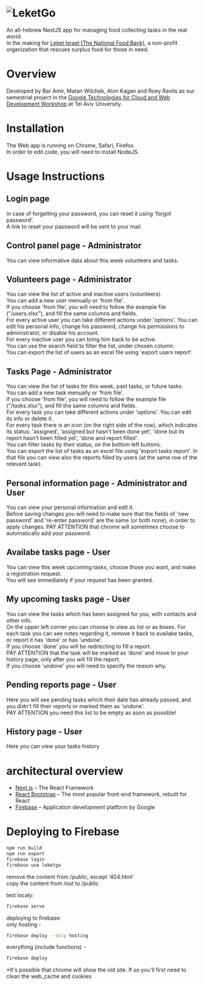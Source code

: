 # ![LeketGo](https://firebasestorage.googleapis.com/v0/b/leketgo.appspot.com/o/Asset%202%401.5x.png?alt=media&token=a4303fbe-414a-433c-a3ef-8ff573efb6b4)

An all-hebrew NextJS app for managing food collecting tasks in the real world.<br>
In the making for [Leket Israel (The National Food Bank)](https://www.leket.org/en/), a non-profit organization that rescues surplus food for those in need.

# Overview

Developed by Bar Amir, Matan Wilchek, Alon Kagan and Roey Ravits as our semestrial project in the [Google Technologies for Cloud and Web Development Workshop](https://sites.google.com/site/cloudweb18b/) at Tel Aviv University.

# Installation

The Web app is running on Chrome, Safari, Firefox. <br>
In order to edit code, you will need to install NodeJS.

# Usage Instructions

## Login page

In case of forgetting your password, you can reset it using 'forgot password'.<br>
A link to reset your password will be sent to your mail.

## Control panel page - Administrator

You can view informative data about this week volunteers and tasks.

## Volunteers page - Administrator

You can view the list of active and inactive users (volunteers).<br>
You can add a new user menually or 'from file'.<br>
If you choose 'from file', you will need to follow the example file ("/users.xlsx"), and fill the same columns and fields.<br>
For every active user you can take different actions under 'options'. You can edit his personal info, change his password, change his permissions to administrator, or disable his account.<br>
For every inactive user you can bring him back to be active.<br>
You can use the search field to filter the list, under chosen column. <br>
You can export the list of users as an excel file using 'export users report'.

## Tasks Page - Administrator

You can view the list of tasks for this week, past tasks, or future tasks.<br>
You can add a new task menually or 'from file'.<br>
If you choose 'from file', you will need to follow the example file ("/tasks.xlsx"), and fill the same columns and fields.<br>
For every task you can take different actions under 'options'. You can edit its info or delete it.<br>
For every task there is an icon (on the right side of the row), which indicates its status: 'assigned', 'assigned but hasn't been done yet', 'done but its report hasn't been filled yet', 'done and report filled'. <br>
You can filter tasks by their status, on the bottom left buttons. <br>
You can export the list of tasks as an excel file using 'export tasks report'. In that file you can view also the reports filled by users (at the same row of the relevant task).

## Personal information page - Administrator and User

You can view your personal information and edit it. <br>
Before saving changes you will need to make sure that the fields of 'new password' and 're-enter password' are the same (or both none), in order to apply changes. PAY ATTENTION that chrome will sometimes choose to automatically add your password. <br>

## Availabe tasks page - User 

You can view this week upcoming tasks, choose those you want, and make a registration request.<br>
You will see immediately if your request has been granted.

## My upcoming tasks page - User

You can view the tasks which has been assigned for you, with contacts and other info. <br> 
On the upper left corner you can choose to view as list or as boxes.
For each task you can see notes regarding it, remove it back to availabe tasks, or report it has 'done' or has 'undone'.<br>
If you choose 'done' you will be redirecting to fill a report. <br> 
PAY ATTENTION that the task will be marked as 'done' and move to your history page, only after you will fill the report. <br>
If you choose 'undone' you will need to specify the reason why. <br>

## Pending reports page - User

Here you will see pending tasks which their date has already passed, and you didn't fill their reports or marked them as 'undone'. <br>
PAY ATTENTION you need this list to be empty as soon as possible!

## History page - User

Here you can view your tasks history

# architectural overview

* [Next.js](https://github.com/zeit/next.js) – The React Framework
* [React Bootstrap](https://github.com/react-bootstrap/react-bootstrap) – The most popular front-end framework, rebuilt for React
* [Firebase](https://firebase.google.com/) – Application development platform by Google

# Deploying to Firebase

```bash
npm run build
npm run export
firebase login
firebase use leketgo
```

remove the content from /public, except '404.html'<br>
copy the content from /out to /public

test localy: 
```bash
firebase serve
```
deploying to firebase:<br>
only hosting - 
```bash
firebase deploy --only hosting
```
everything (include functions) - 
```bash
firebase deploy 
```
*It's possible that chrome will show the old site. If so you'll first need to clean the web_cache and cookies


